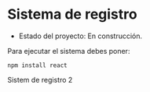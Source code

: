 <h1> Sistema de registro</h1>

- Estado del proyecto: En construcción.

Para ejecutar el sistema debes poner:

```npm install react```

Sistem de registro 2
